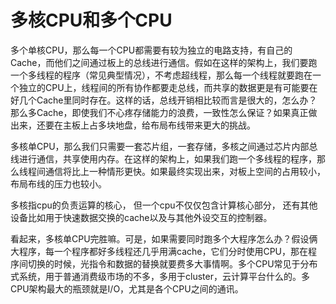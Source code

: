 # 多核CPU和多个CPU

多个单核CPU，那么每一个CPU都需要有较为独立的电路支持，有自己的Cache，而他们之间通过板上的总线进行通信。假如在这样的架构上，我们要跑一个多线程的程序（常见典型情况），不考虑超线程，那么每一个线程就要跑在一个独立的CPU上，线程间的所有协作都要走总线，而共享的数据更是有可能要在好几个Cache里同时存在。这样的话，总线开销相比较而言是很大的，怎么办？那么多Cache，即使我们不心疼存储能力的浪费，一致性怎么保证？如果真正做出来，还要在主板上占多块地盘，给布局布线带来更大的挑战。

多核单CPU，那么我们只需要一套芯片组，一套存储，多核之间通过芯片内部总线进行通信，共享使用内存。在这样的架构上，如果我们跑一个多线程的程序，那么线程间通信将比上一种情形更快。如果最终实现出来，对板上空间的占用较小，布局布线的压力也较小。

多核指cpu的负责运算的核心， 但一个cpu不仅仅包含计算核心部分， 还有其他设备比如用于快速数据交换的cache以及与其他外设交互的控制器。

看起来，多核单CPU完胜嘛。可是，如果需要同时跑多个大程序怎么办？假设俩大程序，每一个程序都好多线程还几乎用满cache，它们分时使用CPU，那在程序间切换的时候，光指令和数据的替换就要费多大事情啊。多个CPU常见于分布式系统，用于普通消费级市场的不多，多用于cluster，云计算平台什么的。多CPU架构最大的瓶颈就是I/O，尤其是各个CPU之间的通讯。













































